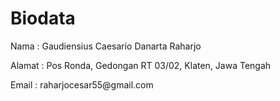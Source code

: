 # Biodata
<p>Nama : Gaudiensius Caesario Danarta Raharjo</p>
<p>Alamat : Pos Ronda, Gedongan RT 03/02, Klaten, Jawa Tengah</p>
<p>Email : raharjocesar55@gmail.com</p>